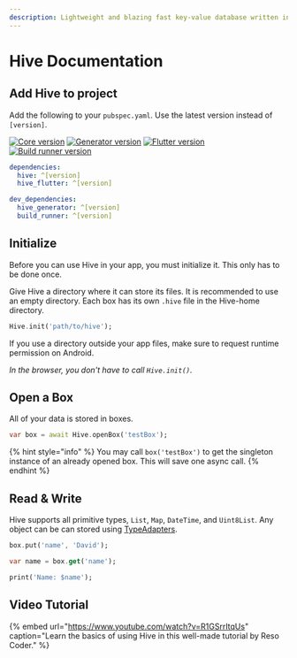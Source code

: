 ```yaml
---
description: Lightweight and blazing fast key-value database written in pure Dart.
---
```


# Hive Documentation

## Add Hive to project

Add the following to your `pubspec.yaml`. Use the latest version instead of `[version]`.

[![Core version](https://img.shields.io/pub/v/hive?label=hive)](https://pub.dev/packages/hive) [![Generator version](https://img.shields.io/pub/v/hive_flutter.svg?label=hive_flutter)](https://pub.dev/packages/hive_flutter) [![Flutter version](https://img.shields.io/pub/v/hive_generator.svg?label=hive_generator)](https://pub.dev/packages/hive_generator) [![Build runner version](https://img.shields.io/pub/v/build_runner.svg?label=build_runner)](https://pub.dev/packages/build_runner)

```yaml
dependencies:
  hive: ^[version]
  hive_flutter: ^[version]

dev_dependencies:
  hive_generator: ^[version]
  build_runner: ^[version]
```

## Initialize

Before you can use Hive in your app, you must initialize it. This only has to be done once.

Give Hive a directory where it can store its files. It is recommended to use an empty directory. Each box has its own `.hive` file in the Hive-home directory.

```dart
Hive.init('path/to/hive');
```

If you use a directory outside your app files, make sure to request runtime permission on Android.

_In the browser, you don't have to call `Hive.init()`._

## Open a Box

All of your data is stored in boxes.

```dart
var box = await Hive.openBox('testBox');
```

{% hint style="info" %}
You may call `box('testBox')` to get the singleton instance of an already opened box. This will save one async call.
{% endhint %}

## Read & Write

Hive supports all primitive types, `List`, `Map`, `DateTime`, and `Uint8List`. Any object can be can stored using [TypeAdapters](custom-objects/generate_adapter.md).

```dart
box.put('name', 'David');

var name = box.get('name');

print('Name: $name');
```

## Video Tutorial

{% embed url="https://www.youtube.com/watch?v=R1GSrrItqUs" caption="Learn the basics of using Hive in this well-made tutorial by Reso Coder." %}

